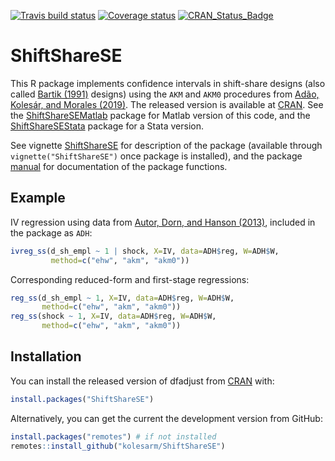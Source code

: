 [![Travis build status](https://travis-ci.org/kolesarm/ShiftShareSE.svg?branch=master)](https://travis-ci.org/kolesarm/ShiftShareSE) [![Coverage status](https://codecov.io/gh/kolesarm/ShiftShareSE/branch/master/graph/badge.svg)](https://codecov.io/github/kolesarm/ShiftShareSE?branch=master) [![CRAN_Status_Badge](http://www.r-pkg.org/badges/version/ShiftShareSE)](https://cran.r-project.org/package=ShiftShareSE)

# ShiftShareSE

This R package implements confidence intervals in shift-share designs (also called
[Bartik (1991)](http://research.upjohn.org/up_press/77/) designs) using the
`AKM` and `AKM0` procedures from [Adão, Kolesár, and Morales
(2019)](https://doi.org/10.1093/qje/qjz025). The released version is available
at [CRAN](https://CRAN.R-project.org/package=ShiftShareSE). See the
[ShiftShareSEMatlab](https://github.com/kolesarm/ShiftShareSEMatlab) package for
Matlab version of this code, and the
[ShiftShareSEStata](https://github.com/zhangxiang0822/ShiftShareSEStata) package
for a Stata version.

See vignette [ShiftShareSE](doc/ShiftShareSE.pdf) for description of the package
(available through `vignette("ShiftShareSE")` once package is installed), and the
package [manual](doc/manual.pdf) for documentation of the package functions.

## Example

IV regression using data from [Autor, Dorn, and Hanson
(2013)](https://doi.org/10.1257/aer.103.6.2121), included in the package as `ADH`:
``` r
ivreg_ss(d_sh_empl ~ 1 | shock, X=IV, data=ADH$reg, W=ADH$W,
         method=c("ehw", "akm", "akm0"))
```

Corresponding reduced-form and first-stage regressions:
```r
reg_ss(d_sh_empl ~ 1, X=IV, data=ADH$reg, W=ADH$W,
       method=c("ehw", "akm", "akm0"))
reg_ss(shock ~ 1, X=IV, data=ADH$reg, W=ADH$W,
       method=c("ehw", "akm", "akm0"))
```

## Installation

You can install the released version of dfadjust from
[CRAN](https://CRAN.R-project.org/package=ShiftShareSE) with:

``` r
install.packages("ShiftShareSE")
```

Alternatively, you can get the current the development version from GitHub:

``` r
install.packages("remotes") # if not installed
remotes::install_github("kolesarm/ShiftShareSE")
```
